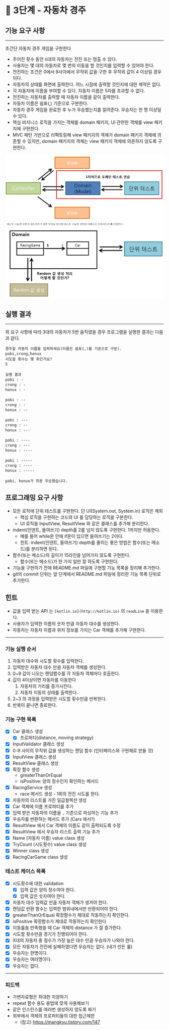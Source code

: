 # **🚀 3단계 - 자동차 경주**

## 기능 요구 사항

---

초간단 자동차 경주 게임을 구현한다

- 주어진 횟수 동안 n대의 자동차는 전진 또는 멈출 수 있다.
- 사용자는 몇 대의 자동차로 몇 번의 이동을 할 것인지를 입력할 수 있어야 한다.
- 전진하는 조건은 0에서 9사이에서 무작위 값을 구한 후 무작위 값이 4 이상일 경우이다.
- 자동차의 상태를 화면에 출력한다. 어느 시점에 출력할 것인지에 대한 제약은 없다.
- 각 자동차에 이름을 부여할 수 있다. 자동차 이름은 5자를 초과할 수 없다.
- 전진하는 자동차를 출력할 때 자동차 이름을 같이 출력한다.
- 자동차 이름은 쉼표(,) 기준으로 구분한다.
- 자동차 경주 게임을 완료한 후 누가 우승했는지를 알려준다. 우승자는 한 명 이상일 수 있다.
- 핵심 비지니스 로직을 가지는 객체를 domain 패키지, UI 관련한 객체를 view 패키지에 구현한다.
- MVC 패턴 기반으로 리팩토링해 view 패키지의 객체가 domain 패키지 객체에 의존할 수 있지만, domain 패키지의 객체는 view 패키지 객체에 의존하지 않도록 구현한다.

![img.png](img.png)
![img_1.png](img_1.png)

## 실행 결과

---

위 요구 사항에 따라 3대의 자동차가 5번 움직였을 경우 프로그램을 실행한 결과는 다음과 같다.

```
경주할 자동차 이름을 입력하세요(이름은 쉼표(,)를 기준으로 구분).
pobi,crong,honux
시도할 횟수는 몇 회인가요?
5

실행 결과
pobi : -
crong : -
honux : -

pobi : --
crong : -
honux : --

pobi : ---
crong : --
honux : ---

pobi : ----
crong : ---
honux : ----

pobi : -----
crong : ----
honux : -----

pobi, honux가 최종 우승했습니다.

```

## 프로그래밍 요구 사항

- 모든 로직에 단위 테스트를 구현한다. 단 UI(System.out, System.in) 로직은 제외
    - 핵심 로직을 구현하는 코드와 UI 를 담당하는 로직을 구분한다.
    - UI 로직을 InputView, ResultView 와 같은 클래스를 추가해 분리한다.
- indent(인덴트, 들여쓰기) depth를 2를 넘지 않도록 구현한다. 1까지만 허용한다.
   - 예를 들어 while문 안에 if문이 있으면 들여쓰기는 2이다.
   - 힌트: indent(인덴트, 들여쓰기) depth를 줄이는 좋은 방법은 함수(또는 메소드)를 분리하면 된다.
- 함수(또는 메소드)의 길이가 15라인을 넘어가지 않도록 구현한다.
   - 함수(또는 메소드)가 한 가지 일만 잘 하도록 구현한다.
- 기능을 구현하기 전에 README.md 파일에 구현할 기능 목록을 정리해 추가한다. 
- git의 commit 단위는 앞 단계에서 README.md 파일에 정리한 기능 목록 단위로 추가한다.

## 힌트

- 값을 입력 받는 API 는 `[kotlin.io](http://kotlin.io)` 의 `readLine` 을 이용한다.
- 사용자가 입력한 이름의 숫자 만큼 자동차 대수를 생성한다.
- 자동차는 자동차 이름과 위치 정보를 가지는 Car 객체를 추가해 구현한다.

---

### 기능 실행 순서

1. 자동차 대수와 시도할 횟수를 입력한다.
2. 입력받은 자동차 대수 만큼 자동차 객체를 생성한다.
3. 0~9 값이 나오는 랜덤함수를 각 자동차 객체마다 호출한다.
4. 값이 4이상이면 자동차를 이동한다 
   1. 자동차의 거리를 증가시킨다.
   2. 자동차 이동의 상태를 출력한다.
5. 2~3 의 과정을 입력받은 시도할 횟수만큼 반복한다.
6. 반복이 끝나면 종료한다.

### 기능 구현 목록

- [x] Car 클래스 생성
  - [x] 프로퍼티(distance, moving strategy)
- [x] InputValidator 클래스 생성
- [X] 0-9 사이의 무작위 값을 생성하는 랜덤 함수 (인터페이스와 구현체로 만들 것)
- [X] InputView 클래스 생성
- [X] ResultView 클래스 생성
- [x] 확장 함수 생성
  - greaterThanOrEqual
  - isPositive: 양의 정수인지 확인하는 메서드
- [X] RacingService 생성
    - race 메서드 생성 - 1회의 전진 시도를 한다.
- [x] 자동차의 리스트를 가진 일급컬렉션 생성
- [x] Car 객체에 이름 프로퍼티를 추가
- [X] 입력 받은 자동차의 이름을 `,` 기준으로 파싱하는 기능 추가
- [x] 우승자를 반환하는 메서드 추가 (Cars 에서?)
- [x] ResultView 에서 Car 객체의 이름도 같이 출력되도록 수정
- [x] ResultView 에서 우승자 리스트 출력 기능 추가
- [x] Name (자동차 이름) value class 생성
- [x] TryCount (시도횟수) value class 생성
- [x] Winner class 생성
- [x] RacingCarGame class 생성

### 테스트 케이스 목록

- [x]  시도횟수에 대한 validation 
   - [x] 입력 값은 양의 정수여야 한다.
   - [x] 입력 값은 숫자여야 한다.
- [X]  자동차 대수 입력값 만큼 자동차 객체가 생겨야 한다.
- [X]  랜덤값 반환 함수는 입력한 범위내에서만 반환되어야 한다.
- [x]  greaterThanOrEqual 확장함수가 제대로 작동하는지 확인한다.
- [x]  isPositive 확장함수가 제대로 작동하는지 확인한다
- [X]  이동룰을 만족했을 때 Car 객체의 distance 가 잘 증가한다.
- [x]  시도할 횟수만큼 경기가 진행되어야 한다.
- [x]  X대의 자동차 중 점수가 가장 높은 대수 만큼 우승자가 나와야 한다.
- [x]  모든 자동차가 전진에 실패하였다면 우승자는 없다. (내가 만든 룰)
- [x] 우승자는 한명이다.
- [x] 우승자는 여러명이다.
- [x] 우승자는 없다.
 
---

### 피드백

- 가변자료형은 최대한 지양하기
- repeat 함수 용도 용법에 맞게 사용해보기
- 같은 인스턴스를 여러번 생성하지 않도록 짜기
- 외부에서 객체의 프로퍼티들의 대한 접근제한
   - (참고) https://mangkyu.tistory.com/147 

